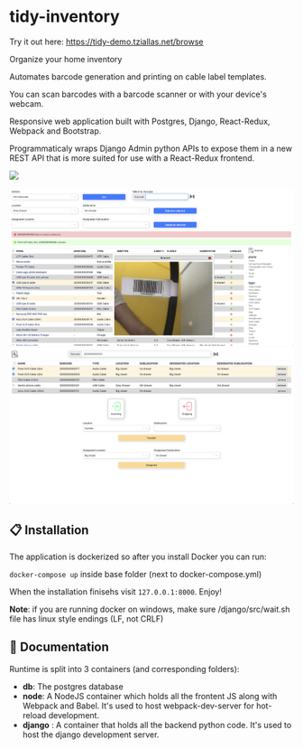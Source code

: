 # tidy-inventory
Try it out here: https://tidy-demo.tziallas.net/browse

Organize your home inventory

Automates barcode generation and printing on cable label templates.

You can scan barcodes with a barcode scanner or with your device's webcam.

Responsive web application built with Postgres, Django, React-Redux, Webpack and Bootstrap.

Programmaticaly wraps Django Admin python APIs to expose them in a new REST API that is more suited for use with a React-Redux frontend.



<img src="https://img.shields.io/github/license/verdienste/discord-q3-status">

![browse](pics/browse.png)
![browse](pics/transit.png)

## 📋 Installation
The application is dockerized so after you install Docker you can run:

```docker-compose up``` 
inside base folder (next to docker-compose.yml)

When the installation finisehs visit ```127.0.0.1:8000```. Enjoy!

<b>Note</b>: if you are running docker on windows, make sure /django/src/wait.sh file has linux style endings (LF, not CRLF)

## 📖 Documentation
Runtime is split into 3 containers (and corresponding folders):
- **db**: The postgres database
- **node**: A NodeJS container which holds all the frontent JS along with Webpack and Babel. It's used to host webpack-dev-server for hot-reload development.
- **django** : A container that holds all the backend python code. It's used to host the django development server.
